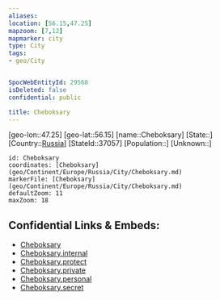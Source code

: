 ```yaml
---
aliases: 
location: [56.15,47.25]
mapzoom: [7,12] 
mapmarker: city 
type: City
tags:
- geo/City


SpocWebEntityId: 29568
isDeleted: false
confidential: public

title: Cheboksary
---
```

[geo-lon::47.25]
[geo-lat::56.15]
[name::Cheboksary]
[State::]
[Country::[Russia](geo/Continent/Europe/Russia.md)]
[StateId::37057]
[Population::]
[Unknown::]


```leaflet
id: Cheboksary
coordinates: [Cheboksary](geo/Continent/Europe/Russia/City/Cheboksary.md)
markerFile: [Cheboksary](geo/Continent/Europe/Russia/City/Cheboksary.md)
defaultZoom: 11 
maxZoom: 18
```


## Confidential Links & Embeds: 
- [Cheboksary](../../../../../../_public/geo/Continent/Europe/Russia/City/Cheboksary.md) 
- [Cheboksary.internal](../../../../../../_internal/geo/Continent/Europe/Russia/City/Cheboksary.internal.md) 
- [Cheboksary.protect](../../../../../../_protect/geo/Continent/Europe/Russia/City/Cheboksary.protect.md) 
- [Cheboksary.private](../../../../../../_private/geo/Continent/Europe/Russia/City/Cheboksary.private.md) 
- [Cheboksary.personal](../../../../../../_personal/geo/Continent/Europe/Russia/City/Cheboksary.personal.md) 
- [Cheboksary.secret](../../../../../../_secret/geo/Continent/Europe/Russia/City/Cheboksary.secret.md) 
